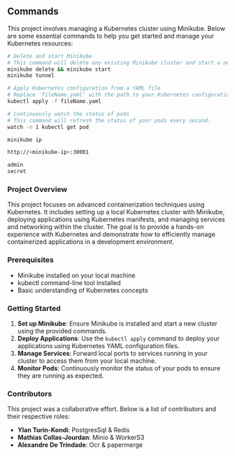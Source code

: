 ## Commands

This project involves managing a Kubernetes cluster using Minikube. Below are some essential commands to help you get started and manage your Kubernetes resources:

```sh
# Delete and start Minikube
# This command will delete any existing Minikube cluster and start a new one.
minikube delete && minikube start
minikube tunnel

# Apply Kubernetes configuration from a YAML file
# Replace 'fileName.yaml' with the path to your Kubernetes configuration file.
kubectl apply -f fileName.yaml

# Continuously watch the status of pods
# This command will refresh the status of your pods every second.
watch -n 1 kubectl get pod

minikube ip

http://<minikube-ip>:30001

admin
secret
```

### Project Overview

This project focuses on advanced containerization techniques using Kubernetes. It includes setting up a local Kubernetes cluster with Minikube, deploying applications using Kubernetes manifests, and managing services and networking within the cluster. The goal is to provide a hands-on experience with Kubernetes and demonstrate how to efficiently manage containerized applications in a development environment.

### Prerequisites

- Minikube installed on your local machine
- kubectl command-line tool installed
- Basic understanding of Kubernetes concepts

### Getting Started

1. **Set up Minikube**: Ensure Minikube is installed and start a new cluster using the provided commands.
2. **Deploy Applications**: Use the `kubectl apply` command to deploy your applications using Kubernetes YAML configuration files.
3. **Manage Services**: Forward local ports to services running in your cluster to access them from your local machine.
4. **Monitor Pods**: Continuously monitor the status of your pods to ensure they are running as expected.

### Contributors

This project was a collaborative effort. Below is a list of contributors and their respective roles:

- **Ylan Turin-Kondi**: PostgresSql & Redis
- **Mathias Collas-Jourdan**: Minio & WorkerS3
- **Alexandre De Trindade**: Ocr & papermerge